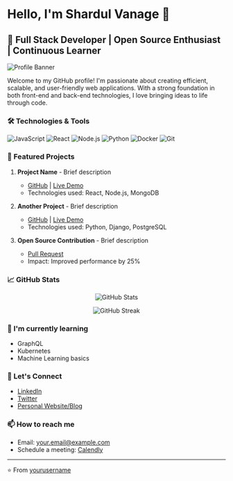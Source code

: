# Hello, I'm Shardul Vanage 👋

## 🚀 Full Stack Developer | Open Source Enthusiast | Continuous Learner

![Profile Banner](https://your-image-url.com/banner.png)

Welcome to my GitHub profile! I'm passionate about creating efficient, scalable, and user-friendly web applications. With a strong foundation in both front-end and back-end technologies, I love bringing ideas to life through code.

### 🛠️ Technologies & Tools

![JavaScript](https://img.shields.io/badge/-JavaScript-F7DF1E?style=flat-square&logo=javascript&logoColor=black)
![React](https://img.shields.io/badge/-React-61DAFB?style=flat-square&logo=react&logoColor=black)
![Node.js](https://img.shields.io/badge/-Node.js-339933?style=flat-square&logo=node.js&logoColor=white)
![Python](https://img.shields.io/badge/-Python-3776AB?style=flat-square&logo=python&logoColor=white)
![Docker](https://img.shields.io/badge/-Docker-2496ED?style=flat-square&logo=docker&logoColor=white)
![Git](https://img.shields.io/badge/-Git-F05032?style=flat-square&logo=git&logoColor=white)

### 🌟 Featured Projects

1. **Project Name** - Brief description
   - [GitHub](https://github.com/yourusername/project1) | [Live Demo](https://project1-demo.com)
   - Technologies used: React, Node.js, MongoDB

2. **Another Project** - Brief description
   - [GitHub](https://github.com/yourusername/project2) | [Live Demo](https://project2-demo.com)
   - Technologies used: Python, Django, PostgreSQL

3. **Open Source Contribution** - Brief description
   - [Pull Request](https://github.com/opensource-project/pull/123)
   - Impact: Improved performance by 25%

### 📈 GitHub Stats

<p align="center">
  <img src="https://github-readme-stats.vercel.app/api?username=yourusername&show_icons=true&theme=radical" alt="GitHub Stats" />
</p>

<p align="center">
  <img src="https://github-readme-streak-stats.herokuapp.com/?user=yourusername&theme=radical" alt="GitHub Streak" />
</p>

### 🌱 I'm currently learning

- GraphQL
- Kubernetes
- Machine Learning basics

### 💬 Let's Connect

- [LinkedIn](https://www.linkedin.com/in/yourusername)
- [Twitter](https://twitter.com/yourusername)
- [Personal Website/Blog](https://www.yourwebsite.com)

### 📫 How to reach me

- Email: your.email@example.com
- Schedule a meeting: [Calendly](https://calendly.com/yourusername)

---

⭐️ From [yourusername](https://github.com/yourusername)
